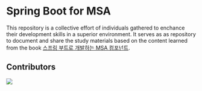 # Spring Boot for MSA

This repository is a collective effort of individuals gathered to enchance their development skills in a superior environment. It serves as as repository to document and share the study materials based on the content learned from the book [스프링 부트로 개발하는 MSA 컴포넌트](https://www.yes24.com/Product/Goods/115306377).

## Contributors

<a href="https://github.com/cowaine/spring-boot-for-msa/graphs/contributors">
  <img src="https://contrib.rocks/image?repo=cowaine/spring-boot-for-msa" />
</a>
